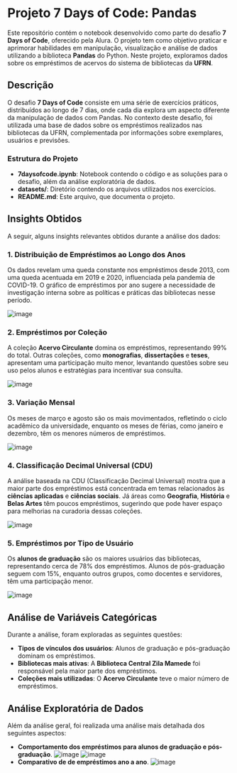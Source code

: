 # Projeto 7 Days of Code: Pandas

Este repositório contém o notebook desenvolvido como parte do desafio **7 Days of Code**, oferecido pela Alura. O projeto tem como objetivo praticar e aprimorar habilidades em manipulação, visualização e análise de dados utilizando a biblioteca **Pandas** do Python. Neste projeto, exploramos dados sobre os empréstimos de acervos do sistema de bibliotecas da **UFRN**.

## Descrição

O desafio **7 Days of Code** consiste em uma série de exercícios práticos, distribuídos ao longo de 7 dias, onde cada dia explora um aspecto diferente da manipulação de dados com Pandas. No contexto deste desafio, foi utilizada uma base de dados sobre os empréstimos realizados nas bibliotecas da UFRN, complementada por informações sobre exemplares, usuários e previsões.

### Estrutura do Projeto

- **7daysofcode.ipynb**: Notebook contendo o código e as soluções para o desafio, além da análise exploratória de dados.
- **datasets/**: Diretório contendo os arquivos utilizados nos exercícios.
- **README.md**: Este arquivo, que documenta o projeto.

## Insights Obtidos

A seguir, alguns insights relevantes obtidos durante a análise dos dados:

### 1. **Distribuição de Empréstimos ao Longo dos Anos**

Os dados revelam uma queda constante nos empréstimos desde 2013, com uma queda acentuada em 2019 e 2020, influenciada pela pandemia de COVID-19. O gráfico de empréstimos por ano sugere a necessidade de investigação interna sobre as políticas e práticas das bibliotecas nesse período.

![image](https://github.com/user-attachments/assets/dd9fa2d8-4ca3-49f7-88ff-d61d15233d91)

### 2. **Empréstimos por Coleção**

A coleção **Acervo Circulante** domina os empréstimos, representando 99% do total. Outras coleções, como **monografias**, **dissertações** e **teses**, apresentam uma participação muito menor, levantando questões sobre seu uso pelos alunos e estratégias para incentivar sua consulta.

![image](https://github.com/user-attachments/assets/546b0059-79db-4cd5-aff0-c1807eeb4fca)

### 3. **Variação Mensal**

Os meses de março e agosto são os mais movimentados, refletindo o ciclo acadêmico da universidade, enquanto os meses de férias, como janeiro e dezembro, têm os menores números de empréstimos.

![image](https://github.com/user-attachments/assets/4cc74859-651d-4786-b4fb-774860585ecd)

### 4. **Classificação Decimal Universal (CDU)**

A análise baseada na CDU (Classificação Decimal Universal) mostra que a maior parte dos empréstimos está concentrada em temas relacionados às **ciências aplicadas** e **ciências sociais**. Já áreas como **Geografia**, **História** e **Belas Artes** têm poucos empréstimos, sugerindo que pode haver espaço para melhorias na curadoria dessas coleções.

![image](https://github.com/user-attachments/assets/e561bf02-c13c-4726-8800-d93f801398be)

### 5. **Empréstimos por Tipo de Usuário**
Os **alunos de graduação** são os maiores usuários das bibliotecas, representando cerca de 78% dos empréstimos. Alunos de pós-graduação seguem com 15%, enquanto outros grupos, como docentes e servidores, têm uma participação menor.

![image](https://github.com/user-attachments/assets/1fce65f0-3c0b-4930-907d-26ed53ce8743)

## Análise de Variáveis Categóricas

Durante a análise, foram exploradas as seguintes questões:

- **Tipos de vínculos dos usuários**: Alunos de graduação e pós-graduação dominam os empréstimos.
- **Bibliotecas mais ativas**: A **Biblioteca Central Zila Mamede** foi responsável pela maior parte dos empréstimos.
- **Coleções mais utilizadas**: O **Acervo Circulante** teve o maior número de empréstimos.

## Análise Exploratória de Dados

Além da análise geral, foi realizada uma análise mais detalhada dos seguintes aspectos:

- **Comportamento dos empréstimos para alunos de graduação e pós-graduação**.
 ![image](https://github.com/user-attachments/assets/cca17789-c210-4ddf-b8da-a20e04c0c382)
  ![image](https://github.com/user-attachments/assets/50d0c8c0-6f98-4ec1-a7e8-f81625698d80)
- **Comparativo de de empréstimos ano a ano**.
  ![image](https://github.com/user-attachments/assets/c3987dfb-07d1-4a75-821c-04bc2b99ff2d)
